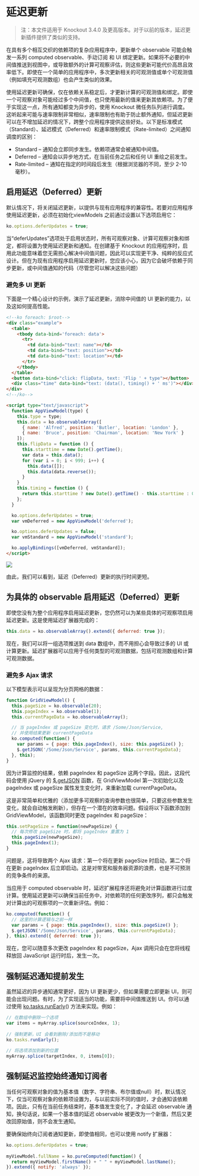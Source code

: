# 延迟更新
> 注：本文件适用于 Knockout 3.4.0 及更高版本。对于以前的版本，延迟更新插件提供了类似的支持。

在具有多个相互交织的依赖项的复杂应用程序中，更新单个 observable 可能会触发一系列 computed observable、手动订阅 和 UI 绑定更新。如果将不必要的中间值推送到视图中，或导致额外的计算可观察评估，则这些更新可能代价高昂且效率低下。即使在一个简单的应用程序中，多次更新相关的可观测值或单个可观测值（例如填充可观测数组）也会产生类似的效果。

使用延迟更新可确保，仅在依赖关系稳定后，才更新计算的可观测值和绑定。即使一个可观察对象可能经过多个中间值，也只使用最新的值来更新其依赖项。为了便于实现这一点，所有通知都变为异步的，使用 Knockout 微任务队列进行调度。这听起来可能与速率限制非常相似，速率限制也有助于防止额外通知，但延迟更新可以在不增加延迟的情况下，跨整个应用程序提供这些好处。以下是标准模式（Standard）、延迟模式（Deferred）和速率限制模式（Rate-limited）之间通知调度的区别：
- Standard – 通知会立即同步发生。依赖项通常会被通知中间值。
- Deferred – 通知会以异步地方式，在当前任务之后和任何 UI 重绘之前发生。
- Rate-limited – 通知在指定的时间段后发生（根据浏览器的不同，至少 2-10 毫秒）。

## 启用延迟（Deferred）更新
默认情况下，将关闭延迟更新，以提供与现有应用程序的兼容性。若要对应用程序使用延迟更新，必须在初始化viewModels 之前通过设置以下选项启用它：
```js
ko.options.deferUpdates = true;
```
当“deferUpdates”选项处于启用状态时，所有可观察对象、计算可观察对象和绑定，都将设置为使用延迟更新和通知。在创建基于 Knockout 的应用程序时，启用此功能意味着您无需担心解决中间值问题，因此可以实现更干净、纯粹的反应式设计。但在为现有应用程序启用延迟更新时，您应该小心，因为它会破坏依赖于同步更新，或中间值通知的代码（尽管您可以解决这些问题）

### 避免多 UI 更新
下面是一个精心设计的示例，演示了延迟更新，消除中间值的 UI 更新的能力，以及这如何提高性能。
```html
<!--ko foreach: $root-->
<div class="example">
  <table>
    <tbody data-bind='foreach: data'>
      <tr>
        <td data-bind="text: name"></td>
        <td data-bind="text: position"></td>
        <td data-bind="text: location"></td>
      </tr>
    </tbody>
  </table>
  <button data-bind="click: flipData, text: 'Flip ' + type"></button>
  <div class="time" data-bind="text: (data(), timing() + ' ms')"></div>
</div>
<!--/ko-->

<script type="text/javascript">
  function AppViewModel(type) {
    this.type = type;
    this.data = ko.observableArray([
      { name: 'Alfred', position: 'Butler', location: 'London' },
      { name: 'Bruce', position: 'Chairman', location: 'New York' }
    ]);
    this.flipData = function () {
      this.starttime = new Date().getTime();
      var data = this.data();
      for (var i = 0; i < 999; i++) {
        this.data([]);
        this.data(data.reverse());
      }
    }
    this.timing = function () {
      return this.starttime ? new Date().getTime() - this.starttime : 0;
    };
  }

  ko.options.deferUpdates = true;
  var vmDeferred = new AppViewModel('deferred');

  ko.options.deferUpdates = false;
  var vmStandard = new AppViewModel('standard');

  ko.applyBindings([vmDeferred, vmStandard]);
</script>
```
<img src="https://cyanbaby.github.io/blog-images/knockoutjs-chuliu/img_47.png" align="left" />
<div style="clear: both;"></div>

由此，我们可以看到，延迟（Deferred）更新的执行时间更短。

## 为具体的 observable 启用延迟（Deferred）更新
即使您没有为整个应用程序启用延迟更新，您仍然可以为某些具体的可观察项启用延迟更新。这是使用延迟扩展器完成的：
```js
this.data = ko.observableArray().extend({ deferred: true });
```
现在，我们可以将一组选项推送到 data 数组中，而不用担心会导致过多的 UI 或计算更新。延迟扩展器可以应用于任何类型的可观测数据，包括可观测数组和计算可观测数据。

### 避免多 Ajax 请求
以下模型表示可以呈现为分页网格的数据：
```js
function GridViewModel() {
  this.pageSize = ko.observable(20);
  this.pageIndex = ko.observable(1);
  this.currentPageData = ko.observableArray();

  // 当 pageIndex 或 pageSize 变化时，请求 /Some/Json/Service,
  // 并使用结果更新 currentPageData
  ko.computed(function() {
    var params = { page: this.pageIndex(), size: this.pageSize() };
    $.getJSON('/Some/Json/Service', params, this.currentPageData);
  }, this);
}
```
因为计算监控的结果，依赖 pageIndex 和 pageSize 这两个字段。因此，这段代码会使用 jQuery 的 [$.getJSON](https://api.jquery.com/jQuery.getJSON/) 函数，在 GridViewModel 第一次初始化以及 pageIndex 或 pageSize 属性发生变化时，来重新加载 currentPageData。

这是非常简单和优雅的（添加更多可观察的查询参数也很简单，只要这些参数发生变化，就会自动触发刷新），但存在一个潜在的效率问题。假设将以下函数添加到 GridViewModel，该函数同时更改 pageIndex 和 pageSize：
```js
this.setPageSize = function(newPageSize) {
  // 每次修改 pageSize 时，都将 pageIndex 重置为 1
  this.pageSize(newPageSize);
  this.pageIndex(1);
}
```

问题是，这将导致两个 Ajax 请求：第一个将在更新 pageSize 时启动，第二个将在更新 pageIndex 后立即启动。这是对带宽和服务器资源的浪费，也是不可预测的竞争条件的来源。

当应用于 computed observable 时，延迟扩展程序还将避免对计算函数进行过度计算。使用延迟更新可以确保当前任务中，对依赖项的任何更改序列，都只会触发对计算出的可观察项的一次重新评估。例如：

```js
ko.computed(function() {
  // 这里的计算逻辑与之前一样
  var params = { page: this.pageIndex(), size: this.pageSize() };
  $.getJSON('/Some/Json/Service', params, this.currentPageData);
}, this).extend({ deferred: true });
```
现在，您可以随意多次更改 pageIndex 和 pageSize，Ajax 调用只会在您将线程释放回 JavaScript 运行时后，发生一次。

## 强制延迟通知提前发生
虽然延迟的异步通知通常更好，因为 UI 更新更少，但如果需要立即更新 UI，则可能会出现问题。有时，为了实现适当的功能，需要将中间值推送到 UI。你可以通过使用 [ko.tasks.runEarly](https://knockoutjs.com/documentation/microtasks.html#advanced-queue-control)() 方法来实现。例如：
```js
// 在数组中删除一个选项
var items = myArray.splice(sourceIndex, 1);
 
// 强制更新，UI 会看到删除/添加而不是移动
ko.tasks.runEarly();
 
// 将选项添加到新的位置
myArray.splice(targetIndex, 0, items[0]);
```

## 强制延迟监控始终通知订阅者
当任何可观察对象的值为基本值（数字、字符串、布尔值或null）时，默认情况下，仅当可观察对象的依赖项设置为，与以前实际不同的值时，才会通知该依赖项。因此，只有在当前任务结束时，基本值发生变化了，才会延迟 observable 通知，换句话说，如果一个基本值的延迟 observable 被更改为一个新值，然后又更改回原始值，则不会发生通知。

要确保始终向订阅者通知更新，即使值相同，也可以使用 notify 扩展器：
```js
ko.options.deferUpdates = true;
 
myViewModel.fullName = ko.pureComputed(function() {
  return myViewModel.firstName() + " " + myViewModel.lastName();
}).extend({ notify: 'always' });
```